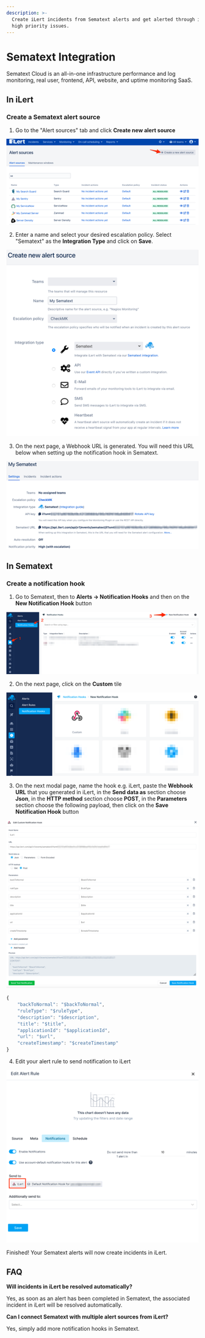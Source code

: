 ```yaml
---
description: >-
  Create iLert incidents from Sematext alerts and get alerted through iLert for
  high priority issues.
---
```


# Sematext Integration

Sematext Cloud is an all-in-one infrastructure performance and log monitoring, real user, frontend, API, website, and uptime monitoring SaaS.

## In iLert <a id="in-ilert"></a>

### Create a Sematext alert source <a id="create-alert-source"></a>

1. Go to the "Alert sources" tab and click **Create new alert source**

![](../.gitbook/assets/screenshot_16_03_21__16_37.png)

2. Enter a name and select your desired escalation policy. Select "Sematext" as the **Integration Type** and click on **Save**.

![](../.gitbook/assets/screenshot_16_03_21__16_56.png)

3. On the next page, a Webhook URL is generated. You will need this URL below when setting up the notification hook in Sematext.

![](../.gitbook/assets/screenshot_16_03_21__16_57.png)

## In Sematext <a id="in-splunk"></a>

### Create a notification hook <a id="create-action-sequences"></a>

1. Go to Sematext, then to **Alerts -&gt; Notification Hooks** and then on the **New Notification Hook** button

![](../.gitbook/assets/screenshot_16_03_21__17_00.png)

2. On the next page,  click on the **Custom** tile

![](../.gitbook/assets/screenshot_16_03_21__17_03.png)

3. On the next modal page, name the hook e.g. iLert, paste the **Webhook URL** that you generated in iLert, in the **Send data as** section choose **Json**, in the **HTTP method** section choose **POST**, in the **Parameters** section choose the following payload, then click on the **Save Notification Hook** button

![](../.gitbook/assets/screenshot_16_03_21__16_59.png)

```javascript
{
    "backToNormal": "$backToNormal",
    "ruleType": "$ruleType",
    "description": "$description",
    "title": "$title",
    "applicationId": "$applicationId",
    "url": "$url",
    "createTimestamp": "$createTimestamp"
}
```

4. Edit your alert rule to send notification to iLert

![](../.gitbook/assets/screenshot_16_03_21__17_08.png)

Finished! Your Sematext alerts will now create incidents in iLert.

## FAQ <a id="faq"></a>

**Will incidents in iLert be resolved automatically?**

Yes, as soon as an alert has been completed in Sematext, the associated incident in iLert will be resolved automatically.

**Can I connect Sematext with multiple alert sources from iLert?**

Yes, simply add more notification hooks in Sematext.

